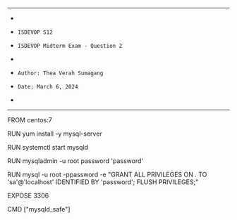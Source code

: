 **********************************************************************
*
*     ISDEVOP S12
*     ISDEVOP Midterm Exam - Question 2
*
*     Author: Thea Verah Sumagang
*     Date: March 6, 2024
*
**********************************************************************

FROM centos:7

RUN yum install -y mysql-server

RUN systemctl start mysqld

RUN mysqladmin -u root password 'password'

RUN mysql -u root -ppassword -e "GRANT ALL PRIVILEGES ON *.* TO 'sa'@'localhost' IDENTIFIED BY 'password'; FLUSH PRIVILEGES;"

EXPOSE 3306

CMD ["mysqld_safe"]